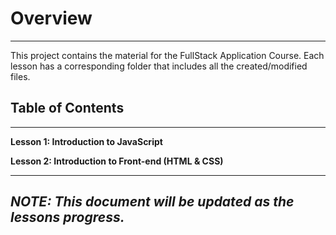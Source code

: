 # Overview

___

This project contains the material for the FullStack Application Course. Each lesson has a corresponding folder that
includes all the created/modified files.

## Table of Contents

---

__Lesson 1: Introduction to JavaScript__

__Lesson 2: Introduction to Front-end (HTML & CSS)__


---

## ___*NOTE: This document will be updated as the lessons progress.*___
